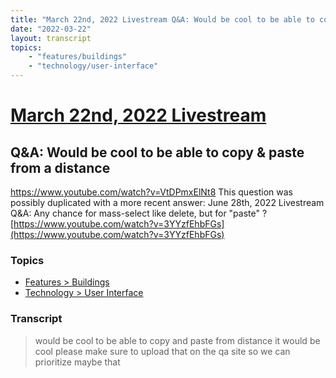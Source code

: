 ```yaml
---
title: "March 22nd, 2022 Livestream Q&A: Would be cool to be able to copy & paste from a distance"
date: "2022-03-22"
layout: transcript
topics:
    - "features/buildings"
    - "technology/user-interface"
---
```

# [March 22nd, 2022 Livestream](../2022-03-22.md)
## Q&A: Would be cool to be able to copy & paste from a distance
https://www.youtube.com/watch?v=VtDPmxElNt8
This question was possibly duplicated with a more recent answer: June 28th, 2022 Livestream Q&A: Any chance for mass-select like delete, but for "paste" ? [https://www.youtube.com/watch?v=3YYzfEhbFGs](https://www.youtube.com/watch?v=3YYzfEhbFGs)


### Topics
* [Features > Buildings](../topics/features/buildings.md)
* [Technology > User Interface](../topics/technology/user-interface.md)

### Transcript

> would be cool to be able to copy and paste from distance it would be cool please make sure to upload that on the qa site so we can prioritize maybe that
